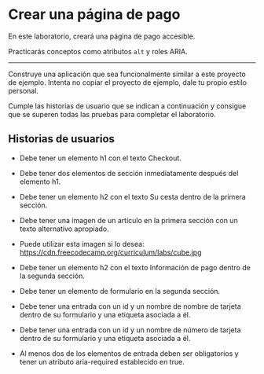 # Crear una página de pago

En este laboratorio, creará una página de pago accesible.

Practicarás conceptos como atributos `alt` y roles ARIA.

---

Construye una aplicación que sea funcionalmente similar a este proyecto de ejemplo. Intenta no copiar el proyecto de ejemplo, dale tu propio estilo personal.

Cumple las historias de usuario que se indican a continuación y consigue que se superen todas las pruebas para completar el laboratorio.

## Historias de usuarios

- Debe tener un elemento h1 con el texto Checkout.

- Debe tener dos elementos de sección inmediatamente después del elemento h1.

- Debe tener un elemento h2 con el texto Su cesta dentro de la primera sección.

- Debe tener una imagen de un artículo en la primera sección con un texto alternativo apropiado.

- Puede utilizar esta imagen si lo desea: <https://cdn.freecodecamp.org/curriculum/labs/cube.jpg>

- Debe tener un elemento h2 con el texto Información de pago dentro de la segunda sección.

- Debe tener un elemento de formulario en la segunda sección.

- Debe tener una entrada con un id y un nombre de nombre de tarjeta dentro de su formulario y una etiqueta asociada a él.

- Debe tener una entrada con un id y un nombre de número de tarjeta dentro de su formulario y una etiqueta asociada a él.

- Al menos dos de los elementos de entrada deben ser obligatorios y tener un atributo aria-required establecido en true.

